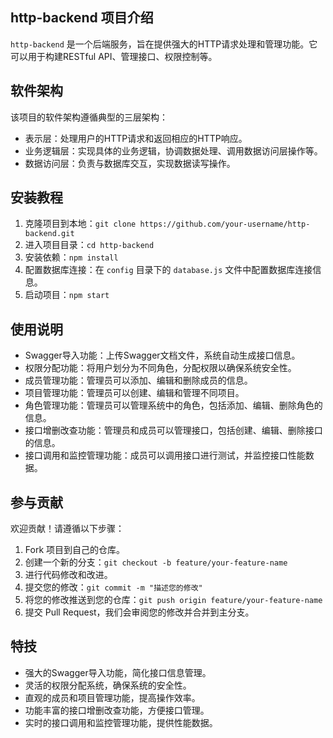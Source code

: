 ## http-backend 项目介绍

`http-backend` 是一个后端服务，旨在提供强大的HTTP请求处理和管理功能。它可以用于构建RESTful API、管理接口、权限控制等。

## 软件架构

该项目的软件架构遵循典型的三层架构：

- 表示层：处理用户的HTTP请求和返回相应的HTTP响应。
- 业务逻辑层：实现具体的业务逻辑，协调数据处理、调用数据访问层操作等。
- 数据访问层：负责与数据库交互，实现数据读写操作。

## 安装教程

1. 克隆项目到本地：`git clone https://github.com/your-username/http-backend.git`
2. 进入项目目录：`cd http-backend`
3. 安装依赖：`npm install`
4. 配置数据库连接：在 `config` 目录下的 `database.js` 文件中配置数据库连接信息。
5. 启动项目：`npm start`

## 使用说明

- Swagger导入功能：上传Swagger文档文件，系统自动生成接口信息。
- 权限分配功能：将用户划分为不同角色，分配权限以确保系统安全性。
- 成员管理功能：管理员可以添加、编辑和删除成员的信息。
- 项目管理功能：管理员可以创建、编辑和管理不同项目。
- 角色管理功能：管理员可以管理系统中的角色，包括添加、编辑、删除角色的信息。
- 接口增删改查功能：管理员和成员可以管理接口，包括创建、编辑、删除接口的信息。
- 接口调用和监控管理功能：成员可以调用接口进行测试，并监控接口性能数据。

## 参与贡献

欢迎贡献！请遵循以下步骤：

1. Fork 项目到自己的仓库。
2. 创建一个新的分支：`git checkout -b feature/your-feature-name`
3. 进行代码修改和改进。
4. 提交您的修改：`git commit -m "描述您的修改"`
5. 将您的修改推送到您的仓库：`git push origin feature/your-feature-name`
6. 提交 Pull Request，我们会审阅您的修改并合并到主分支。

## 特技

- 强大的Swagger导入功能，简化接口信息管理。
- 灵活的权限分配系统，确保系统的安全性。
- 直观的成员和项目管理功能，提高操作效率。
- 功能丰富的接口增删改查功能，方便接口管理。
- 实时的接口调用和监控管理功能，提供性能数据。



